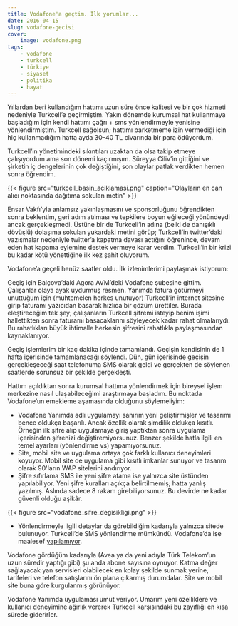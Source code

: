 ```yaml
---
title: Vodafone'a geçtim. İlk yorumlar...
date: 2016-04-15
slug: vodafone-gecisi
cover:
    image: vodafone.png
tags:
    - vodafone
    - turkcell
    - türkiye
    - siyaset
    - politika
    - hayat
---
```


Yıllardan beri kullandığım hattımı uzun süre önce kalitesi ve bir çok hizmeti nedeniyle Turkcell’e geçirmiştim. Yakın 
dönemde kurumsal hat kullanmaya başladığım için kendi hattımı çağrı + sms yönlendirmeyle yenisine yönlendirmiştim. 
Turkcell sağolsun; hattımı parketmeme izin vermediği için hiç kullanmadığım hatta ayda 30–40 TL civarında bir para 
ödüyordum.

Turkcell’in yönetimindeki sıkıntıları uzaktan da olsa takip etmeye çalışıyordum ama son dönemi kaçırmışım. Süreyya 
Ciliv’in gittiğini ve şirketin iç dengelerinin çok değiştiğini, son olaylar patlak verdikten hemen sonra öğrendim.

{{< figure src="turkcell_basin_aciklamasi.png" caption="Olayların en can alıcı noktasında dağıtıma sokulan metin" >}}

Ensar Vakfı’yla anlamsız yakınlaşmasını ve sponsorluğunu öğrendikten sonra beklentim, geri adım atılması ve tepkilere 
boyun eğileceği yönündeydi ancak gerçekleşmedi. Üstüne bir de Turkcell’in adına (belki de danışıklı dövüşlü) dolaşıma 
sokulan yukardaki metini görüp; Turkcell’in twitter’daki yazışmalar nedeniyle twitter’a kapatma davası açtığını 
öğrenince, devam eden hat kapama eylemine destek vermeye karar verdim. Turkcell’in bir krizi bu kadar kötü yönettiğine 
ilk kez şahit oluyorum.

Vodafone’a geçeli henüz saatler oldu. İlk izlenimlerimi paylaşmak istiyorum:

Geçiş için Balçova’daki Agora AVM’deki Vodafone şubesine gittim. Çalışanlar olaya ayak uydurmuş resmen. Yanımda fatura 
götürmeyi unuttuğum için (muhtemelen herkes unutuyor) Turkcell’in internet sitesine girip faturamı yazıcıdan basarak 
hızlıca bir çözüm ürettiler. Burada eleştireceğim tek şey; çalışanların Turkcell şifremi isteyip benim işimi 
hallettikten sonra faturamı basacaklarını söyleyecek kadar rahat olmalarıydı. Bu rahatlıkları büyük ihtimalle herkesin 
şifresini rahatlıkla paylaşmasından kaynaklanıyor.

Geçiş işlemlerim bir kaç dakika içinde tamamlandı. Geçişin kendisinin de 1 hafta içerisinde tamamlanacağı söylendi. 
Dün, gün içerisinde geçişin gerçekleşeceği saat telefonuma SMS olarak geldi ve gerçekten de söylenen saatlerde 
sorunsuz bir şekilde gerçekleşti.

Hattım açıldıktan sonra kurumsal hattıma yönlendirmek için bireysel işlem merkezine nasıl ulaşabileceğimi araştırmaya 
başladım. Bu noktada Vodafone’un emekleme aşamasında olduğunu söylemeliyim:

* Vodafone Yanımda adlı uygulamayı sanırım yeni geliştirmişler ve tasarımı bence oldukça başarılı. Ancak özellik 
  olarak şimdilik oldukça kısıtlı. Örneğin ilk şifre alıp uygulamaya giriş yaptıktan sonra uygulama içerisinden 
  şifrenizi değiştiremiyorsunuz. Benzer şekilde hatla ilgili en temel ayarları (yönlendirme vs) yapamıyorsunuz.
* Site, mobil site ve uygulama ortaya çok farklı kullanıcı deneyimleri koyuyor. Mobil site de uygulama gibi kısıtlı 
  imkanlar sunuyor ve tasarım olarak 90'ların WAP sitelerini andırıyor.
* Şifre sıfırlama SMS ile yeni şifre atama ise yalnızca site üstünden yapılabiliyor. Yeni şifre kuralları açıkça 
  belirtilmemiş; hatta yanlış yazılmış. Aslında sadece 8 rakam girebiliyorsunuz. Bu devirde ne kadar güvenli olduğu 
  aşikâr.

{{< figure src="vodafone_sifre_degisikligi.png" >}}

* Yönlendirmeyle ilgili detaylar da görebildiğim kadarıyla yalnızca sitede bulunuyor. Turkcell’de SMS yönlendirme 
mümkündü. Vodafone’da ise maalesef 
[yapılamıyor](https://forum.vodafone.com.tr/t5/G%C3%BCncel-Konular/Cagri-ve-mesaj-yonlendirme/td-p/49918).

Vodafone gördüğüm kadarıyla (Avea ya da yeni adıyla Türk Telekom’un uzun süredir yaptığı gibi) şu anda abone sayısına 
oynuyor. Katma değer sağlayacak yan servisleri olabilecek en kolay şekilde sunmak yerine, tarifeleri ve telefon 
satışlarını ön plana çıkarmış durumdalar. Site ve mobil site buna göre kurgulanmış görünüyor.

Vodafone Yanımda uygulaması umut veriyor. Umarım yeni özelliklere ve kullanıcı deneyimine ağırlık vererek Turkcell 
karşısındaki bu zayıflığı en kısa sürede giderirler.
